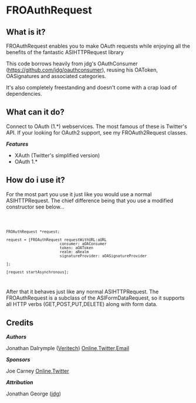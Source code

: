 **FROAuthRequest**
====================================================================

What is it?
----------------
FROAuthRequest enables you to make OAuth requests while enjoying all the benefits of the fantastic ASIHTTPRequest library

This code borrows heavily from jdg's OAuthConsumer (https://github.com/jdg/oauthconsumer), reusing his OAToken, OASignatures and associated categories.

It's also completely freestanding and doesn't come with a crap load of dependencies.

What can it do?
---------------
Connect to OAuth (1.*) webservices. The most famous of these is Twitter's API. If your looking for OAuth2 support, see my FROAuth2Request classes.

***Features***

* XAuth (Twitter's simplified version)
* OAuth 1.*



How do i use it?
----------------

For the most part you use it just like you would use a normal ASIHTTPRequest. 
The chief difference being that you use a modified constructor see below...

<code>
	
	FROAuthRequest *request;
	
	request = [FROAuthRequest requestWithURL:aURL
							consumer: aOAConsumer
							token: aOAToken
							realm: aRealm
							signatureProvider: aOASignatureProvider
		
	];
	
	[request startAsynchronous];
</code>

After that it behaves just like any normal ASIHTTPRequest. The FROAuthRequest is a subclass of the ASIFormDataRequest,
so it supports all HTTP verbs (GET,POST,PUT,DELETE) along with form data.

Credits
------------
***Authors***

Jonathan Dalrymple ([Veritech][jonathanGithub]) 	[Online][jonathanWeb],[Twitter][jonathanTwitter],[Email][jonathanEmail]

***Sponsors***

Joe Carney						[Online][joesWeb],[Twitter][joesTwitter]

***Attribution***

Jonathan George ([jdg][jonathanGGithub])

<!-- Links -->
[joesWeb]: http://northoftheweb.com
[joesTwitter]: http://twitter.com/joe_carney

[jonathanWeb]: http://float-right.co.uk
[jonathanTwitter]: http://twitter.com/veritech
[jonathanGithub]: http://github.com/veritech
[jonathanEmail]: mailto:jonathan@float-right.co.uk

[jonathanGGithub]: http://github.com/jdg




